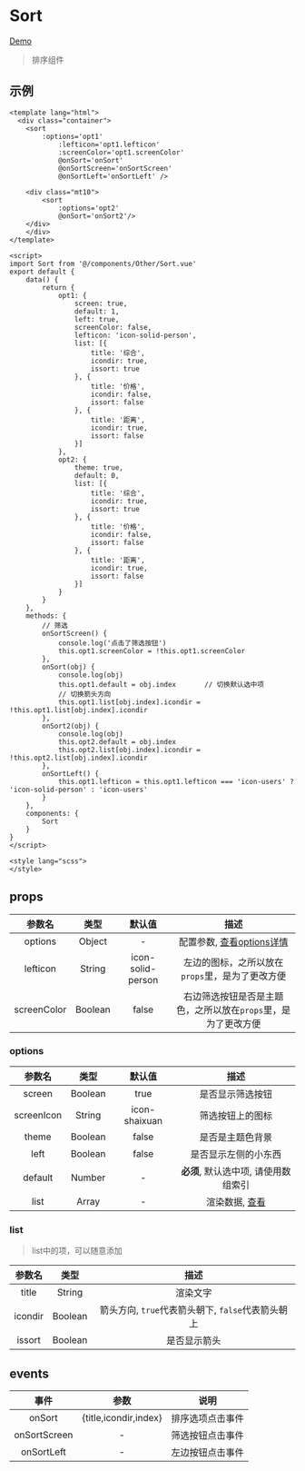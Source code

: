 # Sort
[Demo](http://watasi.gitee.io/infozx_api/dist/#/sort.html)
> 排序组件

## 示例
```vue{20}
<template lang="html">
  <div class="container">
  	<sort
  		:options='opt1'
			:lefticon='opt1.lefticon'
			:screenColor='opt1.screenColor'
			@onSort='onSort'
			@onSortScreen='onSortScreen'
			@onSortLeft='onSortLeft' />

  	<div class="mt10">
  		<sort
	  		:options='opt2'
	  		@onSort='onSort2'/>
  	</div>
	</div>
</template>

<script>
import Sort from '@/components/Other/Sort.vue'
export default {
	data() {
		return {
			opt1: {
				screen: true,
				default: 1,
				left: true,
				screenColor: false,
				lefticon: 'icon-solid-person',
				list: [{
					title: '综合',
					icondir: true,
					issort: true
				}, {
					title: '价格',
					icondir: false,
					issort: false
				}, {
					title: '距离',
					icondir: true,
					issort: false
				}]
			},
			opt2: {
				theme: true,
				default: 0,
				list: [{
					title: '综合',
					icondir: true,
					issort: true
				}, {
					title: '价格',
					icondir: false,
					issort: false
				}, {
					title: '距离',
					icondir: true,
					issort: false
				}]
			}
		}
	},
	methods: {
		// 筛选
		onSortScreen() {
			console.log('点击了筛选按钮')
			this.opt1.screenColor = !this.opt1.screenColor
		},
		onSort(obj) {
			console.log(obj)
			this.opt1.default = obj.index 		// 切换默认选中项
			// 切换箭头方向
			this.opt1.list[obj.index].icondir = !this.opt1.list[obj.index].icondir
		},
		onSort2(obj) {
			console.log(obj)
			this.opt2.default = obj.index
			this.opt2.list[obj.index].icondir = !this.opt2.list[obj.index].icondir
		},
		onSortLeft() {
			this.opt1.lefticon = this.opt1.lefticon === 'icon-users' ? 'icon-solid-person' : 'icon-users'
		}
	},
	components: {
		Sort
	}
}
</script>

<style lang="scss">
</style>
```

## props
|参数名|类型|默认值|描述|
|:---:|:---:|:---:|:---:|
|options|Object|-|配置参数, [查看options详情](#options)|
|lefticon|String|icon-solid-person|左边的图标，之所以放在`props`里，是为了更改方便|
|screenColor|Boolean|false|右边筛选按钮是否是主题色，之所以放在`props`里，是为了更改方便|

### options
|参数名|类型|默认值|描述|
|:---:|:---:|:---:|:---:|
|screen|Boolean|true|是否显示筛选按钮|
|screenIcon|String|icon-shaixuan|筛选按钮上的图标|
|theme|Boolean|false|是否是主题色背景|
|left|Boolean|false|是否显示左侧的小东西|
|default|Number|-|**必须**, 默认选中项, 请使用数组索引|
|list|Array|-|渲染数据, [查看](#list)|

### list
> list中的项，可以随意添加

|参数名|类型|描述|
|:---:|:---:|:---:|
|title|String|渲染文字|
|icondir|Boolean|箭头方向, `true`代表箭头朝下, `false`代表箭头朝上|
|issort|Boolean|是否显示箭头|

## events
|事件|参数|说明|
|:---:|:---:|:---:|
|onSort|{title,icondir,index}|排序选项点击事件|
|onSortScreen|-|筛选按钮点击事件|
|onSortLeft|-|左边按钮点击事件|
